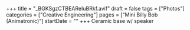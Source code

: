 +++
title = "_BGKSgzCTBEAReIuBRkf.avif"
draft = false
tags = ["Photos"]
categories = ["Creative Engineering"]
pages = ["Mini Billy Bob (Animatronic)"]
startDate = ""
+++
Ceramic base w/ speaker
